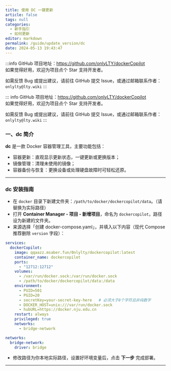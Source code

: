 ```yaml
---
title: 使用 DC 一键更新
article: false
tags: null
categories:
  - 新手指引
  - 如何更新
editor: markdown
permalink: /guide/update_version/dc
date: 2024-05-13 19:43:47
---
```


:::info
GitHub 项目地址：<https://github.com/onlyLTY/dockerCopilot>  
如果觉得好用，欢迎为项目点个 Star 支持开发者。  

如需反馈 Bug 或提出建议，请前往 GitHub 提交 Issue，或通过邮箱联系作者： `onlylty@lty.wiki` 
:::

::: info
GitHub 项目地址：<https://github.com/onlyLTY/dockerCopilot>  
如果觉得好用，欢迎为项目点个 Star 支持开发者。  

如需反馈 Bug 或提出建议，请前往 GitHub 提交 Issue，或通过邮箱联系作者： `onlylty@lty.wiki` 
:::

### 一、dc 简介

**dc** 是一款 Docker 容器管理工具，主要功能包括：

- 容器更新：直观显示更新状态，一键更新或更换版本；
- 镜像管理：清理未使用的镜像；
- 容器备份与恢复：更换设备或处理硬盘故障时可轻松还原。

---

### dc 安装指南

- 在 `docker` 目录下新建文件夹：`/path/to/docker/dockercopilot/data`。（请替换为实际路径）  
- 打开 **Container Manager - 项目 - 新增项目**，命名为 `dockercopilot`，路径设为新建的文件夹。  
- 来源选择「创建 docker-compose.yaml」，并填入以下内容（现代 Compose 推荐删除 `version` 字段）：  

```yaml
services:
  dockerCopilot:
    image: qqaazz.msaber.fun/0nlylty/dockercopilot:latest
    container_name: dockercopilot
    ports:
      - "12712:12712"
    volumes:
      - /var/run/docker.sock:/var/run/docker.sock
      - /path/to/docker/dockercopilot/data:/data
    environment:
      - PUID=501
      - PGID=20
      - secretKey=your-secret-key-here   # 必须大于8个字符且非纯数字
      - DOCKER_HOST=unix:///var/run/docker.sock
      - hubURL=https://docker.nju.edu.cn
    restart: always
    privileged: true
    networks:
      - bridge-network

networks:
  bridge-network:
    driver: bridge
```

- 修改路径为你本地实际路径，设置好环境变量后，点击 **下一步** 完成部署。

---
